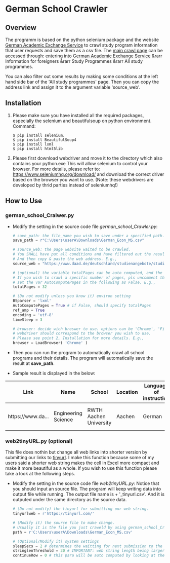 # German School Crawler
## Overview
The programm is based on the python selenium package and the website [German Academic Exchange Service](https://www.daad.de/en/) 
to crawl study program information that user requests and save them as a csv file. 
The [main crawl page](https://www.daad.de/deutschland/studienangebote/studiengang/en/) can be accessed through: entering into [German Academic Exchange Service](https://www.daad.de/en/) &rarr Information for foreigners &rarr Study Programmes &rarr All study programmes.

You can also filter out some results by making some conditions at the left hand side bar of the 'All study programmes' page.
Then you can copy the address link and assign it to the argument variable 'source_web'.

## Installation

1. Please make sure you have installed all the required packages, especially the selenium and beautifulsoup on python environment. Command:
	```console
	$ pip install selenium.
	$ pip install BeautifulSoup4
	$ pip install lxml
	$ pip install html5lib
	```
2. Please first download webdriver and move it to the directory which also contains your python.exe This will allow selenium to control your browser. For more details, please refer to: https://www.seleniumhq.org/download/ and download the correct driver based on the browser you want to use. (Note: these webdrivers are developed by thrid parties instead of seleniumhq!)

## How to Use

### german\_school\_Cralwer.py

* Modify the setting in the source code file *german_school_Crawler.py*:
    ```python
    # save_path: the file_name you wish to save under a specified path. E.g.,
    save_path = r"C:\Users\userA\Downloads\German_Econ_MS.csv"
    
    # source_web: the page website waited to be crawled.
    # You SHALL have put all conditions and have filtered out the results by using the side bar of DAAD. 
    # And then copy & paste the web address. E.g., 
    source_web = "https://www.daad.de/deutschland/studienangebote/studiengang/en/?a=result&q=&degree=37&subjects%5B380%5D=1&studyareas%5B380%5D=1&studyfields%5B394%5D=1&studyfields%5B390%5D=1&courselanguage=2&locations=&universities%5B1%5D=1&admissionsemester=&sort=name&page=1"
    
    # (optional) the variable totalPages can be auto computed, and the crawler will crawl pages until the end of totalPages.
    # If you wish to crawl a specific number of pages, pls uncomment the var and set a number to it, and 
    # set the var AutoComputePages in the following as False. E.g.,
    totalPages = 32
    ```
    ```python
    # (Do not modify unless you know it) environ setting
    BSparser = 'lxml'
    AutoComputePages = True # if False, should specify totalPages
    ref_amp = True
    encoding = 'utf-8'
    timeSleep = 3
    ```
    ```python
    # browser: decide wich broswer to use. options can be 'Chrome', 'FireFox', or 'IE'. Notice that your 
    # webdriver should correspond to the browser you wish to use. 
    # Please see point 2, Installation for more details. E.g.,
    browser = LoadBrowser( 'Chrome' )
    ```

* Then you can run the program to automatically crawl all school programs and their details. The program will automatically save the result at **save_path**.

* Sample result is displayed in the below:

|Link|Name|School|Location|Language of instruction|Standard length of studies|Degree|Area of Focus|Tuition fees|Admission requirements (Germany)|Admission requirements (Link)|Admission Mode|Admission Semester|Lecture Period|Website|International Office (AAA)|AAA Mail|AAA Link|
|---|---|---|---|---|---|---|---|---|---|---|---|---|---|---|---|---|---|
| http<span>s://</span>w<span>ww.da... | Engineering Science | RWTH Aachen University | Aachen |German | 3 semesters| Master (Master of Science)| | | A first degree is a requirement...| https://... | open admission|	Summer and Winter Semester| 09.10.2017 - 02.02.2018 | http:... |	International... Tel.: 0241 80-90660 |	internatio<span>nal@</span>rwth-aachen.de | ht<span>tp://ww</span>w.campus... |

### web2tinyURL.py (optional)
This file does nothin but change all web links into shorter version by submitting our links to [tinyurl](https://tinyurl.com/).
I make this function because some of my users said a shorter web string makes the cell in Excel more compact and make it more beautiful as a whole. If you wish to use this function please take a look at the following steps.

* Modify the setting in the source code file *web2tinyURL.py*: Notice that you should input an source file. The program will keep writing data into output file while running. The output file name is <source file name> + '\_tinyurl.csv'. And it is outputed under the same directory as the source data.
   ```python
   # (Do not modify) the tinyurl for submitting our web string.
   tinyurlweb = r'https://tinyurl.com/'
   ```
   ```python
   # (Modify it) the source file to make change. 
   # Usually it is the file you just craweld by using german_school_Crawler.py
   path = r'C:\Users\userA\Downloads\German_Econ_MS.csv'
   ```
   ```python
   # (Optional/Modify it) system settings
   sleepSecs = 2 # determines the waitting for next submission to the website.
   stringlenThreshold = 30 # IMPORTANT: web string length being larger than this will be converted to the shorter one
   continueRow = 0 # this para will be auto computed by looking at the output file. 
   ```
